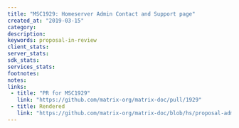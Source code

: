 ```yaml
---
title: "MSC1929: Homeserver Admin Contact and Support page"
created_at: "2019-03-15"
category:
description:
keywords: proposal-in-review
client_stats:
server_stats:
sdk_stats:
services_stats:
footnotes:
notes:
links:
 - title: "PR for MSC1929"
   link: "https://github.com/matrix-org/matrix-doc/pull/1929"
 - title: Rendered
   link: "https://github.com/matrix-org/matrix-doc/blob/hs/proposal-admin-contact-1/proposals/1929-admin-contact.md"
---
```

